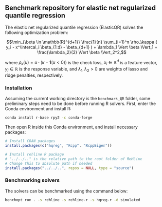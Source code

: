 ## Benchmark repository for elastic net regularized quantile regression

The elastic net regularized quantile regression (ElasticQR) solves the following optimization problem:

$$\min_{\beta \in \mathbb{R}^{d+1}} \frac{1}{n} \sum_{i=1}^n \rho_\kappa ( y_i - x^\intercal_i \beta_{1:d} - \beta_{d+1} ) + \lambda_1 \Vert \beta \Vert_1 + \frac{\lambda_2}{2} \Vert \beta \Vert_2^2,$$

where $\rho_\kappa(u) = u\cdot(\kappa - \mathbf{1}(u < 0))$ is the check loss,
$x_i \in \mathbb{R}^d$ is a feature vector, $y_i \in \mathbb{R}$ is the response variable,
and $\lambda_1, \lambda_2>0$ are weights of lasso and ridge penalties, respectively.

### Installation

Assuming the current working directory is the `benchmark_QR`
folder, some preliminary steps need to be done before
running R solvers. First, enter the Conda environment
and install R:

```bash
conda install r-base rpy2 -c conda-forge
```

Then open R inside this Conda environment, and install necessary packages:

```r
# Install CRAN packages
install.packages(c("hqreg", "Rcpp", "RcppEigen"))

# Install rehline R package
# "../../.." is the relative path to the root folder of ReHLine
# Change this to absolute path if needed
install.packages("../../..", repos = NULL, type = "source")
```

### Benchmarking solvers

The solvers can be benchmarked using the command below:

```bash
benchopt run . -s rehline -s rehline-r -s hqreg-r -d simulated
```
